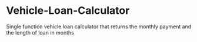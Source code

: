 # Vehicle-Loan-Calculator
Single function vehicle loan calculator that returns the monthly payment and the length of loan in months

